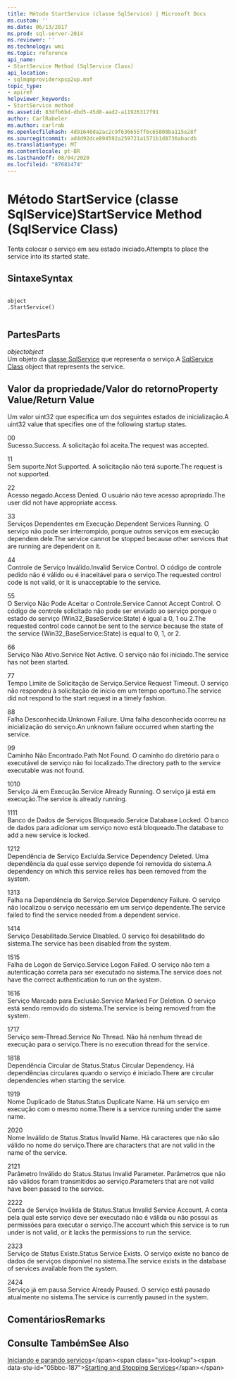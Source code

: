 ```yaml
---
title: Método StartService (classe SqlService) | Microsoft Docs
ms.custom: ''
ms.date: 06/13/2017
ms.prod: sql-server-2014
ms.reviewer: ''
ms.technology: wmi
ms.topic: reference
api_name:
- StartService Method (SqlService Class)
api_location:
- sqlmgmproviderxpsp2up.mof
topic_type:
- apiref
helpviewer_keywords:
- StartService method
ms.assetid: 83dfb6bd-dbd5-45d8-aad2-a11926317f91
author: CarlRabeler
ms.author: carlrab
ms.openlocfilehash: 4d91646da2ac2c9f636655ff6c65808ba115e28f
ms.sourcegitcommit: ad4d92dce894592a259721a1571b1d8736abacdb
ms.translationtype: MT
ms.contentlocale: pt-BR
ms.lasthandoff: 08/04/2020
ms.locfileid: "87681474"
---
```

# <a name="startservice-method-sqlservice-class"></a><span data-ttu-id="05bbc-102">Método StartService (classe SqlService)</span><span class="sxs-lookup"><span data-stu-id="05bbc-102">StartService Method (SqlService Class)</span></span>
  <span data-ttu-id="05bbc-103">Tenta colocar o serviço em seu estado iniciado.</span><span class="sxs-lookup"><span data-stu-id="05bbc-103">Attempts to place the service into its started state.</span></span>  
  
## <a name="syntax"></a><span data-ttu-id="05bbc-104">Sintaxe</span><span class="sxs-lookup"><span data-stu-id="05bbc-104">Syntax</span></span>  
  
```  
  
object  
.StartService()  
  
```  
  
## <a name="parts"></a><span data-ttu-id="05bbc-105">Partes</span><span class="sxs-lookup"><span data-stu-id="05bbc-105">Parts</span></span>  
 <span data-ttu-id="05bbc-106">*object*</span><span class="sxs-lookup"><span data-stu-id="05bbc-106">*object*</span></span>  
 <span data-ttu-id="05bbc-107">Um objeto da [classe SqlService](sqlservice-class.md) que representa o serviço.</span><span class="sxs-lookup"><span data-stu-id="05bbc-107">A [SqlService Class](sqlservice-class.md) object that represents the service.</span></span>  
  
## <a name="property-valuereturn-value"></a><span data-ttu-id="05bbc-108">Valor da propriedade/Valor do retorno</span><span class="sxs-lookup"><span data-stu-id="05bbc-108">Property Value/Return Value</span></span>  
 <span data-ttu-id="05bbc-109">Um valor uint32 que especifica um dos seguintes estados de inicialização.</span><span class="sxs-lookup"><span data-stu-id="05bbc-109">A uint32 value that specifies one of the following startup states.</span></span>  
  
 <span data-ttu-id="05bbc-110">0</span><span class="sxs-lookup"><span data-stu-id="05bbc-110">0</span></span>  
 <span data-ttu-id="05bbc-111">Sucesso.</span><span class="sxs-lookup"><span data-stu-id="05bbc-111">Success.</span></span> <span data-ttu-id="05bbc-112">A solicitação foi aceita.</span><span class="sxs-lookup"><span data-stu-id="05bbc-112">The request was accepted.</span></span>  
  
 <span data-ttu-id="05bbc-113">1</span><span class="sxs-lookup"><span data-stu-id="05bbc-113">1</span></span>  
 <span data-ttu-id="05bbc-114">Sem suporte.</span><span class="sxs-lookup"><span data-stu-id="05bbc-114">Not Supported.</span></span> <span data-ttu-id="05bbc-115">A solicitação não terá suporte.</span><span class="sxs-lookup"><span data-stu-id="05bbc-115">The request is not supported.</span></span>  
  
 <span data-ttu-id="05bbc-116">2</span><span class="sxs-lookup"><span data-stu-id="05bbc-116">2</span></span>  
 <span data-ttu-id="05bbc-117">Acesso negado.</span><span class="sxs-lookup"><span data-stu-id="05bbc-117">Access Denied.</span></span> <span data-ttu-id="05bbc-118">O usuário não teve acesso apropriado.</span><span class="sxs-lookup"><span data-stu-id="05bbc-118">The user did not have appropriate access.</span></span>  
  
 <span data-ttu-id="05bbc-119">3</span><span class="sxs-lookup"><span data-stu-id="05bbc-119">3</span></span>  
 <span data-ttu-id="05bbc-120">Serviços Dependentes em Execução.</span><span class="sxs-lookup"><span data-stu-id="05bbc-120">Dependent Services Running.</span></span> <span data-ttu-id="05bbc-121">O serviço não pode ser interrompido, porque outros serviços em execução dependem dele.</span><span class="sxs-lookup"><span data-stu-id="05bbc-121">The service cannot be stopped because other services that are running are dependent on it.</span></span>  
  
 <span data-ttu-id="05bbc-122">4</span><span class="sxs-lookup"><span data-stu-id="05bbc-122">4</span></span>  
 <span data-ttu-id="05bbc-123">Controle de Serviço Inválido.</span><span class="sxs-lookup"><span data-stu-id="05bbc-123">Invalid Service Control.</span></span> <span data-ttu-id="05bbc-124">O código de controle pedido não é válido ou é inaceitável para o serviço.</span><span class="sxs-lookup"><span data-stu-id="05bbc-124">The requested control code is not valid, or it is unacceptable to the service.</span></span>  
  
 <span data-ttu-id="05bbc-125">5</span><span class="sxs-lookup"><span data-stu-id="05bbc-125">5</span></span>  
 <span data-ttu-id="05bbc-126">O Serviço Não Pode Aceitar o Controle.</span><span class="sxs-lookup"><span data-stu-id="05bbc-126">Service Cannot Accept Control.</span></span> <span data-ttu-id="05bbc-127">O código de controle solicitado não pode ser enviado ao serviço porque o estado do serviço (Win32_BaseService:State) é igual a 0, 1 ou 2.</span><span class="sxs-lookup"><span data-stu-id="05bbc-127">The requested control code cannot be sent to the service because the state of the service (Win32_BaseService:State) is equal to 0, 1, or 2.</span></span>  
  
 <span data-ttu-id="05bbc-128">6</span><span class="sxs-lookup"><span data-stu-id="05bbc-128">6</span></span>  
 <span data-ttu-id="05bbc-129">Serviço Não Ativo.</span><span class="sxs-lookup"><span data-stu-id="05bbc-129">Service Not Active.</span></span> <span data-ttu-id="05bbc-130">O serviço não foi iniciado.</span><span class="sxs-lookup"><span data-stu-id="05bbc-130">The service has not been started.</span></span>  
  
 <span data-ttu-id="05bbc-131">7</span><span class="sxs-lookup"><span data-stu-id="05bbc-131">7</span></span>  
 <span data-ttu-id="05bbc-132">Tempo Limite de Solicitação de Serviço.</span><span class="sxs-lookup"><span data-stu-id="05bbc-132">Service Request Timeout.</span></span> <span data-ttu-id="05bbc-133">O serviço não respondeu à solicitação de início em um tempo oportuno.</span><span class="sxs-lookup"><span data-stu-id="05bbc-133">The service did not respond to the start request in a timely fashion.</span></span>  
  
 <span data-ttu-id="05bbc-134">8</span><span class="sxs-lookup"><span data-stu-id="05bbc-134">8</span></span>  
 <span data-ttu-id="05bbc-135">Falha Desconhecida.</span><span class="sxs-lookup"><span data-stu-id="05bbc-135">Unknown Failure.</span></span> <span data-ttu-id="05bbc-136">Uma falha desconhecida ocorreu na inicialização do serviço.</span><span class="sxs-lookup"><span data-stu-id="05bbc-136">An unknown failure occurred when starting the service.</span></span>  
  
 <span data-ttu-id="05bbc-137">9</span><span class="sxs-lookup"><span data-stu-id="05bbc-137">9</span></span>  
 <span data-ttu-id="05bbc-138">Caminho Não Encontrado.</span><span class="sxs-lookup"><span data-stu-id="05bbc-138">Path Not Found.</span></span> <span data-ttu-id="05bbc-139">O caminho do diretório para o executável de serviço não foi localizado.</span><span class="sxs-lookup"><span data-stu-id="05bbc-139">The directory path to the service executable was not found.</span></span>  
  
 <span data-ttu-id="05bbc-140">10</span><span class="sxs-lookup"><span data-stu-id="05bbc-140">10</span></span>  
 <span data-ttu-id="05bbc-141">Serviço Já em Execução.</span><span class="sxs-lookup"><span data-stu-id="05bbc-141">Service Already Running.</span></span> <span data-ttu-id="05bbc-142">O serviço já está em execução.</span><span class="sxs-lookup"><span data-stu-id="05bbc-142">The service is already running.</span></span>  
  
 <span data-ttu-id="05bbc-143">11</span><span class="sxs-lookup"><span data-stu-id="05bbc-143">11</span></span>  
 <span data-ttu-id="05bbc-144">Banco de Dados de Serviços Bloqueado.</span><span class="sxs-lookup"><span data-stu-id="05bbc-144">Service Database Locked.</span></span> <span data-ttu-id="05bbc-145">O banco de dados para adicionar um serviço novo está bloqueado.</span><span class="sxs-lookup"><span data-stu-id="05bbc-145">The database to add a new service is locked.</span></span>  
  
 <span data-ttu-id="05bbc-146">12</span><span class="sxs-lookup"><span data-stu-id="05bbc-146">12</span></span>  
 <span data-ttu-id="05bbc-147">Dependência de Serviço Excluída.</span><span class="sxs-lookup"><span data-stu-id="05bbc-147">Service Dependency Deleted.</span></span> <span data-ttu-id="05bbc-148">Uma dependência da qual esse serviço depende foi removida do sistema.</span><span class="sxs-lookup"><span data-stu-id="05bbc-148">A dependency on which this service relies has been removed from the system.</span></span>  
  
 <span data-ttu-id="05bbc-149">13</span><span class="sxs-lookup"><span data-stu-id="05bbc-149">13</span></span>  
 <span data-ttu-id="05bbc-150">Falha na Dependência do Serviço.</span><span class="sxs-lookup"><span data-stu-id="05bbc-150">Service Dependency Failure.</span></span> <span data-ttu-id="05bbc-151">O serviço não localizou o serviço necessário em um serviço dependente.</span><span class="sxs-lookup"><span data-stu-id="05bbc-151">The service failed to find the service needed from a dependent service.</span></span>  
  
 <span data-ttu-id="05bbc-152">14</span><span class="sxs-lookup"><span data-stu-id="05bbc-152">14</span></span>  
 <span data-ttu-id="05bbc-153">Serviço Desabilitado.</span><span class="sxs-lookup"><span data-stu-id="05bbc-153">Service Disabled.</span></span> <span data-ttu-id="05bbc-154">O serviço foi desabilitado do sistema.</span><span class="sxs-lookup"><span data-stu-id="05bbc-154">The service has been disabled from the system.</span></span>  
  
 <span data-ttu-id="05bbc-155">15</span><span class="sxs-lookup"><span data-stu-id="05bbc-155">15</span></span>  
 <span data-ttu-id="05bbc-156">Falha de Logon de Serviço.</span><span class="sxs-lookup"><span data-stu-id="05bbc-156">Service Logon Failed.</span></span> <span data-ttu-id="05bbc-157">O serviço não tem a autenticação correta para ser executado no sistema.</span><span class="sxs-lookup"><span data-stu-id="05bbc-157">The service does not have the correct authentication to run on the system.</span></span>  
  
 <span data-ttu-id="05bbc-158">16</span><span class="sxs-lookup"><span data-stu-id="05bbc-158">16</span></span>  
 <span data-ttu-id="05bbc-159">Serviço Marcado para Exclusão.</span><span class="sxs-lookup"><span data-stu-id="05bbc-159">Service Marked For Deletion.</span></span> <span data-ttu-id="05bbc-160">O serviço está sendo removido do sistema.</span><span class="sxs-lookup"><span data-stu-id="05bbc-160">The service is being removed from the system.</span></span>  
  
 <span data-ttu-id="05bbc-161">17</span><span class="sxs-lookup"><span data-stu-id="05bbc-161">17</span></span>  
 <span data-ttu-id="05bbc-162">Serviço sem-Thread.</span><span class="sxs-lookup"><span data-stu-id="05bbc-162">Service No Thread.</span></span> <span data-ttu-id="05bbc-163">Não há nenhum thread de execução para o serviço.</span><span class="sxs-lookup"><span data-stu-id="05bbc-163">There is no execution thread for the service.</span></span>  
  
 <span data-ttu-id="05bbc-164">18</span><span class="sxs-lookup"><span data-stu-id="05bbc-164">18</span></span>  
 <span data-ttu-id="05bbc-165">Dependência Circular de Status.</span><span class="sxs-lookup"><span data-stu-id="05bbc-165">Status Circular Dependency.</span></span> <span data-ttu-id="05bbc-166">Há dependências circulares quando o serviço é iniciado.</span><span class="sxs-lookup"><span data-stu-id="05bbc-166">There are circular dependencies when starting the service.</span></span>  
  
 <span data-ttu-id="05bbc-167">19</span><span class="sxs-lookup"><span data-stu-id="05bbc-167">19</span></span>  
 <span data-ttu-id="05bbc-168">Nome Duplicado de Status.</span><span class="sxs-lookup"><span data-stu-id="05bbc-168">Status Duplicate Name.</span></span> <span data-ttu-id="05bbc-169">Há um serviço em execução com o mesmo nome.</span><span class="sxs-lookup"><span data-stu-id="05bbc-169">There is a service running under the same name.</span></span>  
  
 <span data-ttu-id="05bbc-170">20</span><span class="sxs-lookup"><span data-stu-id="05bbc-170">20</span></span>  
 <span data-ttu-id="05bbc-171">Nome Inválido de Status.</span><span class="sxs-lookup"><span data-stu-id="05bbc-171">Status Invalid Name.</span></span> <span data-ttu-id="05bbc-172">Há caracteres que não são válido no nome do serviço.</span><span class="sxs-lookup"><span data-stu-id="05bbc-172">There are characters that are not valid in the name of the service.</span></span>  
  
 <span data-ttu-id="05bbc-173">21</span><span class="sxs-lookup"><span data-stu-id="05bbc-173">21</span></span>  
 <span data-ttu-id="05bbc-174">Parâmetro Inválido do Status.</span><span class="sxs-lookup"><span data-stu-id="05bbc-174">Status Invalid Parameter.</span></span> <span data-ttu-id="05bbc-175">Parâmetros que não são válidos foram transmitidos ao serviço.</span><span class="sxs-lookup"><span data-stu-id="05bbc-175">Parameters that are not valid have been passed to the service.</span></span>  
  
 <span data-ttu-id="05bbc-176">22</span><span class="sxs-lookup"><span data-stu-id="05bbc-176">22</span></span>  
 <span data-ttu-id="05bbc-177">Conta de Serviço Inválida de Status.</span><span class="sxs-lookup"><span data-stu-id="05bbc-177">Status Invalid Service Account.</span></span> <span data-ttu-id="05bbc-178">A conta pela qual este serviço deve ser executado não é válida ou não possui as permissões para executar o serviço.</span><span class="sxs-lookup"><span data-stu-id="05bbc-178">The account which this service is to run under is not valid, or it lacks the permissions to run the service.</span></span>  
  
 <span data-ttu-id="05bbc-179">23</span><span class="sxs-lookup"><span data-stu-id="05bbc-179">23</span></span>  
 <span data-ttu-id="05bbc-180">Serviço de Status Existe.</span><span class="sxs-lookup"><span data-stu-id="05bbc-180">Status Service Exists.</span></span> <span data-ttu-id="05bbc-181">O serviço existe no banco de dados de serviços disponível no sistema.</span><span class="sxs-lookup"><span data-stu-id="05bbc-181">The service exists in the database of services available from the system.</span></span>  
  
 <span data-ttu-id="05bbc-182">24</span><span class="sxs-lookup"><span data-stu-id="05bbc-182">24</span></span>  
 <span data-ttu-id="05bbc-183">Serviço já em pausa.</span><span class="sxs-lookup"><span data-stu-id="05bbc-183">Service Already Paused.</span></span> <span data-ttu-id="05bbc-184">O serviço está pausado atualmente no sistema.</span><span class="sxs-lookup"><span data-stu-id="05bbc-184">The service is currently paused in the system.</span></span>  
  
## <a name="remarks"></a><span data-ttu-id="05bbc-185">Comentários</span><span class="sxs-lookup"><span data-stu-id="05bbc-185">Remarks</span></span>  
  
## <a name="see-also"></a><span data-ttu-id="05bbc-186">Consulte Também</span><span class="sxs-lookup"><span data-stu-id="05bbc-186">See Also</span></span>  
 <span data-ttu-id="05bbc-187">[Iniciando e parando serviços](https://technet.microsoft.com/library/ms174886\(v=sql.105\).aspx)</span><span class="sxs-lookup"><span data-stu-id="05bbc-187">[Starting and Stopping Services](https://technet.microsoft.com/library/ms174886\(v=sql.105\).aspx)</span></span>  
  
  

